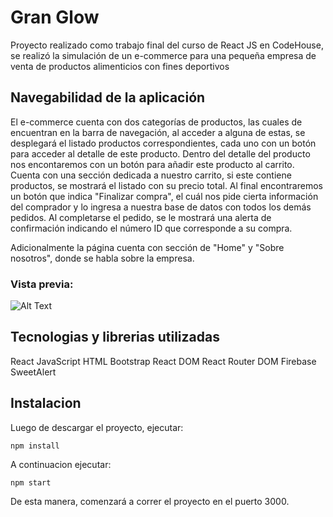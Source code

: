 # Gran Glow

Proyecto realizado como trabajo final del curso de React JS en CodeHouse, se realizó la simulación de un e-commerce para una pequeña empresa de venta de productos alimenticios con fines deportivos


## Navegabilidad de la aplicación

El e-commerce cuenta con dos categorías de productos, las cuales de encuentran en la barra de navegación, al acceder a alguna de estas, se desplegará el listado productos correspondientes, cada uno con un botón para acceder al detalle de este producto.
Dentro del detalle del producto nos encontaremos con un botón para añadir este producto al carrito.
Cuenta con una sección dedicada a nuestro carrito, si este contiene productos, se mostrará el listado con su precio total.
Al final encontraremos un botón que indica "Finalizar compra", el cuál nos pide cierta información del comprador y lo ingresa a nuestra base de datos con todos los demás pedidos. Al completarse el pedido, se le mostrará una alerta de confirmación indicando el número ID que corresponde a su compra.

Adicionalmente la página cuenta con sección de "Home" y "Sobre nosotros", donde se habla sobre la empresa.

### Vista previa:
![Alt Text](https://res.cloudinary.com/dgcnv5j5c/image/upload/v1635874439/wantaSushi/wanta-ecommerce-demo.gif)

## Tecnologias y librerias utilizadas

React
JavaScript
HTML
Bootstrap
React DOM
React Router DOM
Firebase
SweetAlert

## Instalacion

Luego de descargar el proyecto, ejecutar:

<code>npm install</code>

A continuacion ejecutar:

<code>npm start</code>

De esta manera, comenzará a correr el proyecto en el puerto 3000.